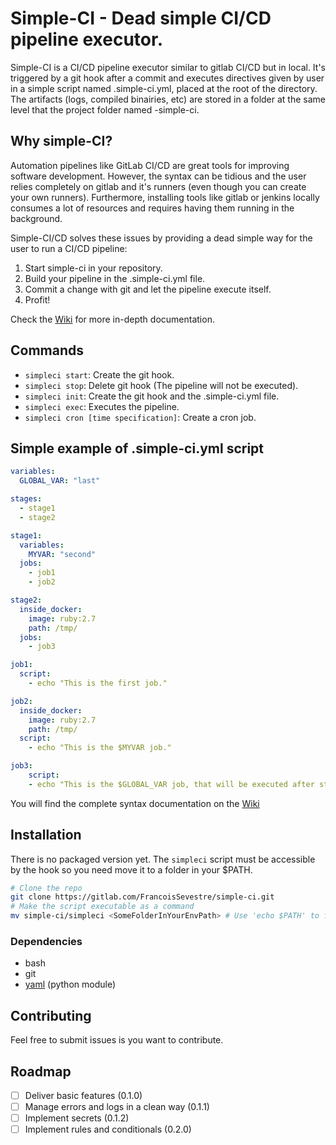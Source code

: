 # Simple-CI - Dead simple CI/CD pipeline executor.
Simple-CI is a CI/CD pipeline executor similar to gitlab CI/CD but in local.
It's triggered by a git hook after a commit and executes directives given by user in a simple script named .simple-ci.yml, placed at the root of the directory.
The artifacts (logs, compiled binairies, etc) are stored in a folder at the same level that the project folder named <project name>-simple-ci.

## Why simple-CI?
Automation pipelines like GitLab CI/CD are great tools for improving software development.
However, the syntax can be tidious and the user relies completely on gitlab and it's runners (even though you can create your own runners).
Furthermore, installing tools like gitlab or jenkins locally consumes a lot of resources and requires having them running in the background.

Simple-CI/CD solves these issues by providing a dead simple way for the user to run a CI/CD pipeline:
  1. Start simple-ci in your repository.
  2. Build your pipeline in the .simple-ci.yml file.
  3. Commit a change with git and let the pipeline execute itself.
  4. Profit!

Check the [Wiki](https://gitlab.com/FrancoisSevestre/simple-ci/-/wikis/home) for more in-depth documentation.

## Commands
- `simpleci start`: Create the git hook.
- `simpleci stop`: Delete git hook (The pipeline will not be executed).
- `simpleci init`: Create the git hook and the .simple-ci.yml file. 
- `simpleci exec`: Executes the pipeline.
- `simpleci cron [time specification]`: Create a cron job.

## Simple example of .simple-ci.yml script
``` yaml
variables:
  GLOBAL_VAR: "last"

stages:
  - stage1
  - stage2

stage1:
  variables:
    MYVAR: "second"
  jobs:
    - job1
    - job2

stage2:
  inside_docker:
    image: ruby:2.7
    path: /tmp/
  jobs:
    - job3

job1:
  script:
    - echo "This is the first job."

job2:
  inside_docker:
    image: ruby:2.7
    path: /tmp/
  script:
    - echo "This is the $MYVAR job."

job3:
    script:
    - echo "This is the $GLOBAL_VAR job, that will be executed after stage1 is completed."
```
You will find the complete syntax documentation on the [Wiki](https://gitlab.com/FrancoisSevestre/simple-ci/-/wikis/Pipeline-syntax)

## Installation
There is no packaged version yet. The `simpleci` script must be accessible by the hook so you need move it to a folder in your $PATH.
``` bash
# Clone the repo
git clone https://gitlab.com/FrancoisSevestre/simple-ci.git
# Make the script executable as a command
mv simple-ci/simpleci <SomeFolderInYourEnvPath> # Use 'echo $PATH' to find one.
```

### Dependencies
- bash
- git
- [yaml](https://pyyaml.org/wiki/PyYAMLDocumentation) (python module)

## Contributing
Feel free to submit issues is you want to contribute.

## Roadmap
- [ ] Deliver basic features (0.1.0)
- [ ] Manage errors and logs in a clean way (0.1.1)
- [ ] Implement secrets (0.1.2)
- [ ] Implement rules and conditionals (0.2.0)
